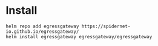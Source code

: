 # Install

```shell
helm repo add egressgateway https://spidernet-io.github.io/egressgateway/
helm install egressgateway egressgateway/egressgateway
```
